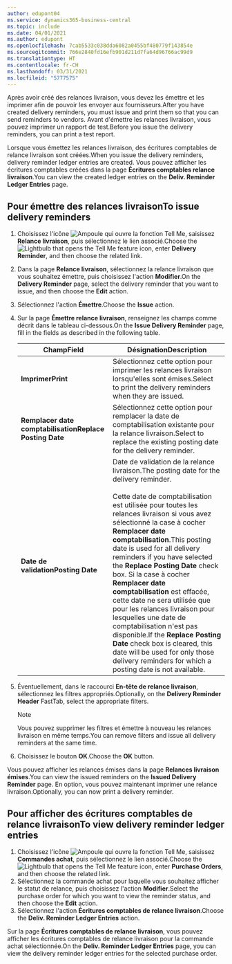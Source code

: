 ```yaml
---
author: edupont04
ms.service: dynamics365-business-central
ms.topic: include
ms.date: 04/01/2021
ms.author: edupont
ms.openlocfilehash: 7cab5533c038dda6082a0455bf480779f143854e
ms.sourcegitcommit: 766e2840fd16efb901d211d7fa64d96766ac99d9
ms.translationtype: HT
ms.contentlocale: fr-CH
ms.lasthandoff: 03/31/2021
ms.locfileid: "5777575"
---
```

<span data-ttu-id="d9251-101">Après avoir créé des relances livraison, vous devez les émettre et les imprimer afin de pouvoir les envoyer aux fournisseurs.</span><span class="sxs-lookup"><span data-stu-id="d9251-101">After you have created delivery reminders, you must issue and print them so that you can send reminders to vendors.</span></span> <span data-ttu-id="d9251-102">Avant d'émettre les relances livraison, vous pouvez imprimer un rapport de test.</span><span class="sxs-lookup"><span data-stu-id="d9251-102">Before you issue the delivery reminders, you can print a test report.</span></span>  

<span data-ttu-id="d9251-103">Lorsque vous émettez les relances livraison, des écritures comptables de relance livraison sont créées.</span><span class="sxs-lookup"><span data-stu-id="d9251-103">When you issue the delivery reminders, delivery reminder ledger entries are created.</span></span> <span data-ttu-id="d9251-104">Vous pouvez afficher les écritures comptables créées dans la page **Écritures comptables relance livraison**.</span><span class="sxs-lookup"><span data-stu-id="d9251-104">You can view the created ledger entries on the **Deliv. Reminder Ledger Entries** page.</span></span>  

## <a name="to-issue-delivery-reminders"></a><span data-ttu-id="d9251-105">Pour émettre des relances livraison</span><span class="sxs-lookup"><span data-stu-id="d9251-105">To issue delivery reminders</span></span>  

1. <span data-ttu-id="d9251-106">Choisissez l'icône ![Ampoule qui ouvre la fonction Tell Me](../../../media/ui-search/search_small.png "Dites-moi ce que vous voulez faire"), saisissez **Relance livraison**, puis sélectionnez le lien associé.</span><span class="sxs-lookup"><span data-stu-id="d9251-106">Choose the ![Lightbulb that opens the Tell Me feature](../../../media/ui-search/search_small.png "Tell me what you want to do") icon, enter **Delivery Reminder**, and then choose the related link.</span></span>  
2. <span data-ttu-id="d9251-107">Dans la page **Relance livraison**, sélectionnez la relance livraison que vous souhaitez émettre, puis choisissez l'action **Modifier**.</span><span class="sxs-lookup"><span data-stu-id="d9251-107">On the **Delivery Reminder** page, select the delivery reminder that you want to issue, and then choose the **Edit** action.</span></span>  
3. <span data-ttu-id="d9251-108">Sélectionnez l'action **Émettre**.</span><span class="sxs-lookup"><span data-stu-id="d9251-108">Choose the **Issue** action.</span></span>  
4. <span data-ttu-id="d9251-109">Sur la page **Émettre relance livraison**, renseignez les champs comme décrit dans le tableau ci-dessous.</span><span class="sxs-lookup"><span data-stu-id="d9251-109">On the **Issue Delivery Reminder** page, fill in the fields as described in the following table.</span></span>  

    |<span data-ttu-id="d9251-110">Champ</span><span class="sxs-lookup"><span data-stu-id="d9251-110">Field</span></span>|<span data-ttu-id="d9251-111">Désignation</span><span class="sxs-lookup"><span data-stu-id="d9251-111">Description</span></span>|  
    |---------------------------------|---------------------------------------|  
    |<span data-ttu-id="d9251-112">**Imprimer**</span><span class="sxs-lookup"><span data-stu-id="d9251-112">**Print**</span></span>|<span data-ttu-id="d9251-113">Sélectionnez cette option pour imprimer les relances livraison lorsqu'elles sont émises.</span><span class="sxs-lookup"><span data-stu-id="d9251-113">Select to print the delivery reminders when they are issued.</span></span>|  
    |<span data-ttu-id="d9251-114">**Remplacer date comptabilisation**</span><span class="sxs-lookup"><span data-stu-id="d9251-114">**Replace Posting Date**</span></span>|<span data-ttu-id="d9251-115">Sélectionnez cette option pour remplacer la date de comptabilisation existante pour la relance livraison.</span><span class="sxs-lookup"><span data-stu-id="d9251-115">Select to replace the existing posting date for the delivery reminder.</span></span>|  
    |<span data-ttu-id="d9251-116">**Date de validation**</span><span class="sxs-lookup"><span data-stu-id="d9251-116">**Posting Date**</span></span>|<span data-ttu-id="d9251-117">Date de validation de la relance livraison.</span><span class="sxs-lookup"><span data-stu-id="d9251-117">The posting date for the delivery reminder.</span></span><br /><br /> <span data-ttu-id="d9251-118">Cette date de comptabilisation est utilisée pour toutes les relances livraison si vous avez sélectionné la case à cocher **Remplacer date comptabilisation**.</span><span class="sxs-lookup"><span data-stu-id="d9251-118">This posting date is used for all delivery reminders if you have selected the **Replace Posting Date** check box.</span></span> <span data-ttu-id="d9251-119">Si la case à cocher **Remplacer date comptabilisation** est effacée, cette date ne sera utilisée que pour les relances livraison pour lesquelles une date de comptabilisation n'est pas disponible.</span><span class="sxs-lookup"><span data-stu-id="d9251-119">If the **Replace Posting Date** check box is cleared, this date will be used for only those delivery reminders for which a posting date is not available.</span></span>|  

5. <span data-ttu-id="d9251-120">Éventuellement, dans le raccourci **En-tête de relance livraison**, sélectionnez les filtres appropriés.</span><span class="sxs-lookup"><span data-stu-id="d9251-120">Optionally, on the **Delivery Reminder Header** FastTab, select the appropriate filters.</span></span>  

    > [!NOTE]  
    >  <span data-ttu-id="d9251-121">Vous pouvez supprimer les filtres et émettre à nouveau les relances livraison en même temps.</span><span class="sxs-lookup"><span data-stu-id="d9251-121">You can remove filters and issue all delivery reminders at the same time.</span></span>  

6. <span data-ttu-id="d9251-122">Choisissez le bouton **OK**.</span><span class="sxs-lookup"><span data-stu-id="d9251-122">Choose the **OK** button.</span></span>  

<span data-ttu-id="d9251-123">Vous pouvez afficher les relances émises dans la page **Relances livraison émises**.</span><span class="sxs-lookup"><span data-stu-id="d9251-123">You can view the issued reminders on the **Issued Delivery Reminder** page.</span></span> <span data-ttu-id="d9251-124">En option, vous pouvez maintenant imprimer une relance livraison.</span><span class="sxs-lookup"><span data-stu-id="d9251-124">Optionally, you can now print a delivery reminder.</span></span>  

## <a name="to-view-delivery-reminder-ledger-entries"></a><span data-ttu-id="d9251-125">Pour afficher des écritures comptables de relance livraison</span><span class="sxs-lookup"><span data-stu-id="d9251-125">To view delivery reminder ledger entries</span></span>  

1. <span data-ttu-id="d9251-126">Choisissez l'icône ![Ampoule qui ouvre la fonction Tell Me](../../../media/ui-search/search_small.png "Dites-moi ce que vous voulez faire"), saisissez **Commandes achat**, puis sélectionnez le lien associé.</span><span class="sxs-lookup"><span data-stu-id="d9251-126">Choose the ![Lightbulb that opens the Tell Me feature](../../../media/ui-search/search_small.png "Tell me what you want to do") icon, enter **Purchase Orders**, and then choose the related link.</span></span>  
2. <span data-ttu-id="d9251-127">Sélectionnez la commande achat pour laquelle vous souhaitez afficher le statut de relance, puis choisissez l'action **Modifier**.</span><span class="sxs-lookup"><span data-stu-id="d9251-127">Select the purchase order for which you want to view the reminder status, and then choose the **Edit** action.</span></span>  
3. <span data-ttu-id="d9251-128">Sélectionnez l'action **Écritures comptables de relance livraison**.</span><span class="sxs-lookup"><span data-stu-id="d9251-128">Choose the **Deliv. Reminder Ledger Entries** action.</span></span>  

<span data-ttu-id="d9251-129">Sur la page **Écritures comptables de relance livraison**, vous pouvez afficher les écritures comptables de relance livraison pour la commande achat sélectionnée.</span><span class="sxs-lookup"><span data-stu-id="d9251-129">On the **Deliv. Reminder Ledger Entries** page, you can view the delivery reminder ledger entries for the selected purchase order.</span></span>  
